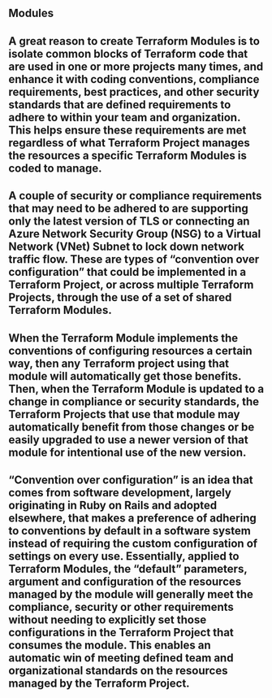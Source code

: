 ## Modules

## A great reason to create Terraform Modules is to isolate common blocks of Terraform code that are used in one or more projects many times, and enhance it with coding conventions, compliance requirements, best practices, and other security standards that are defined requirements to adhere to within your team and organization. This helps ensure these requirements are met regardless of what Terraform Project manages the resources a specific Terraform Modules is coded to manage. 

## A couple of security or compliance requirements that may need to be adhered to are supporting only the latest version of TLS or connecting an Azure Network Security Group (NSG) to a Virtual Network (VNet) Subnet to lock down network traffic flow. These are types of “convention over configuration” that could be implemented in a Terraform Project, or across multiple Terraform Projects, through the use of a set of shared Terraform Modules.

## When the Terraform Module implements the conventions of configuring resources a certain way, then any Terraform project using that module will automatically get those benefits. Then, when the Terraform Module is updated to a change in compliance or security standards, the Terraform Projects that use that module may automatically benefit from those changes or be easily upgraded to use a newer version of that module for intentional use of the new version.

## “Convention over configuration” is an idea that comes from software development, largely originating in Ruby on Rails and adopted elsewhere, that makes a preference of adhering to conventions by default in a software system instead of requiring the custom configuration of settings on every use. Essentially, applied to Terraform Modules, the “default” parameters, argument and configuration of the resources managed by the module will generally meet the compliance, security or other requirements without needing to explicitly set those configurations in the Terraform Project that consumes the module. This enables an automatic win of meeting defined team and organizational standards on the resources managed by the Terraform Project. 



